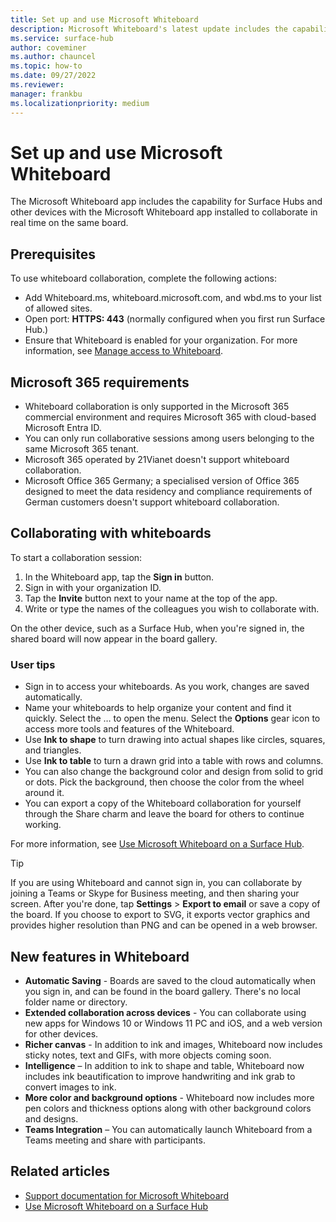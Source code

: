 ```yaml
---
title: Set up and use Microsoft Whiteboard
description: Microsoft Whiteboard's latest update includes the capability for two Surface Hubs to collaborate in real time on the same board.
ms.service: surface-hub
author: coveminer
ms.author: chauncel
ms.topic: how-to
ms.date: 09/27/2022
ms.reviewer: 
manager: frankbu
ms.localizationpriority: medium
---
```


# Set up and use Microsoft Whiteboard

The Microsoft Whiteboard app includes the capability for Surface Hubs and other devices with the Microsoft Whiteboard app installed to collaborate in real time on the same board.

## Prerequisites

To use whiteboard collaboration, complete the following actions:

- Add Whiteboard.ms, whiteboard.microsoft.com, and wbd.ms to your list of allowed sites.
- Open port: **HTTPS: 443** (normally configured when you first run Surface Hub.)
- Ensure that Whiteboard is enabled for your organization. For more information, see [Manage access to Whiteboard](/microsoft-365/whiteboard/manage-whiteboard-access-organizations).

## Microsoft 365 requirements

- Whiteboard collaboration is only supported in the Microsoft 365 commercial environment and requires Microsoft 365 with cloud-based Microsoft Entra ID.
- You can only run collaborative sessions among users belonging to the same Microsoft 365 tenant.
- Microsoft 365 operated by 21Vianet doesn't support whiteboard collaboration.
- Microsoft Office 365 Germany; a specialised version of Office 365 designed to meet the data residency and compliance requirements of German customers doesn't support whiteboard collaboration.

## Collaborating with whiteboards

To start a collaboration session:

1. In the Whiteboard app, tap the **Sign in** button.
2. Sign in with your organization ID.
3. Tap the **Invite** button next to your name at the top of the app.
4. Write or type the names of the colleagues you wish to collaborate with.

On the other device, such as a Surface Hub, when you're signed in, the shared board will now appear in the board gallery.

### User tips

- Sign in to access your whiteboards. As you work, changes are saved automatically.
- Name your whiteboards to help organize your content and find it quickly. Select the … to open the menu. Select the **Options** gear icon to access more tools and features of the Whiteboard.
- Use **Ink to shape** to turn drawing into actual shapes like circles, squares, and triangles.
- Use **Ink to table** to turn a drawn grid into a table with rows and columns.
- You can also change the background color and design from solid to grid or dots. Pick the background, then choose the color from the wheel around it.
- You can export a copy of the Whiteboard collaboration for yourself through the Share charm and leave the board for others to continue working.

For more information, see [Use Microsoft Whiteboard on a Surface Hub](https://support.office.com/article/use-microsoft-whiteboard-on-a-surface-hub-5c594985-129d-43f9-ace5-7dee96f7621d).

> [!TIP]
> If you are using Whiteboard and cannot sign in, you can collaborate by joining a Teams or Skype for Business meeting, and then sharing your screen. After you're done, tap **Settings** > **Export to email** or save a copy of the board. If you choose to export to SVG, it exports vector graphics and provides higher resolution than PNG and can be opened in a web browser.

## New features in Whiteboard

- **Automatic Saving** - Boards are saved to the cloud automatically when you sign in, and can be found in the board gallery. There's no local folder name or directory.
- **Extended collaboration across devices** - You can collaborate using new apps for Windows 10 or Windows 11 PC and iOS, and a web version for other devices.
- **Richer canvas** - In addition to ink and images, Whiteboard now includes sticky notes, text and GIFs, with more objects coming soon.
- **Intelligence** – In addition to ink to shape and table, Whiteboard now includes ink beautification to improve handwriting and ink grab to convert images to ink.
- **More color and background options** - Whiteboard now includes more pen colors and thickness options along with other background colors and designs.
- **Teams Integration** – You can automatically launch Whiteboard from a Teams meeting and share with participants.

## Related articles

- [Support documentation for Microsoft Whiteboard](/microsoft-365/whiteboard/)
- [Use Microsoft Whiteboard on a Surface Hub](https://support.office.com/article/use-microsoft-whiteboard-on-a-surface-hub-5c594985-129d-43f9-ace5-7dee96f7621d)
